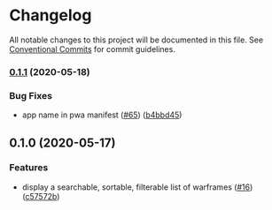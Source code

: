 # Changelog

All notable changes to this project will be documented in this file.
See [Conventional Commits](https://www.conventionalcommits.org/) for commit guidelines.

### [0.1.1](https://github.com/CephalonTobran/web/compare/v0.1.0...v0.1.1) (2020-05-18)


### Bug Fixes

* app name in pwa manifest ([#65](https://github.com/CephalonTobran/web/issues/65)) ([b4bbd45](https://github.com/CephalonTobran/web/commit/b4bbd455481546311ad200a5bfec3a42a0c6d686))

## 0.1.0 (2020-05-17)

### Features

- display a searchable, sortable, filterable list of warframes ([#16](https://github.com/CephalonTobran/web/issues/16)) ([c57572b](https://github.com/CephalonTobran/web/commit/c57572bacc9b2d70f1859160613db8d821df9522))
